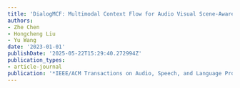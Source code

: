 ```yaml
---
title: 'DialogMCF: Multimodal Context Flow for Audio Visual Scene-Aware Dialog'
authors:
- Zhe Chen
- Hongcheng Liu
- Yu Wang
date: '2023-01-01'
publishDate: '2025-05-22T15:29:40.272994Z'
publication_types:
- article-journal
publication: '*IEEE/ACM Transactions on Audio, Speech, and Language Processing*'
---
```

